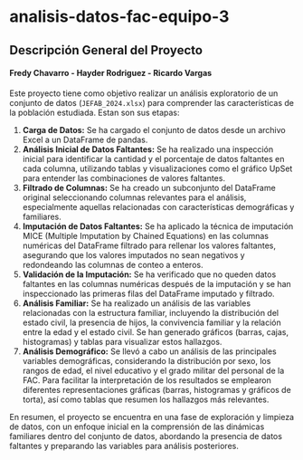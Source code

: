 # analisis-datos-fac-equipo-3

## Descripción General del Proyecto

#### Fredy Chavarro - Hayder Rodriguez - Ricardo Vargas

Este proyecto tiene como objetivo realizar un análisis exploratorio de un conjunto de datos (`JEFAB_2024.xlsx`) para comprender las características de la población estudiada. Estan son sus etapas:

1.  **Carga de Datos:** Se ha cargado el conjunto de datos desde un archivo Excel a un DataFrame de pandas.
2.  **Análisis Inicial de Datos Faltantes:** Se ha realizado una inspección inicial para identificar la cantidad y el porcentaje de datos faltantes en cada columna, utilizando tablas y visualizaciones como el gráfico UpSet para entender las combinaciones de valores faltantes.
3.  **Filtrado de Columnas:** Se ha creado un subconjunto del DataFrame original seleccionando columnas relevantes para el análisis, especialmente aquellas relacionadas con características demográficas y familiares.
4.  **Imputación de Datos Faltantes:** Se ha aplicado la técnica de imputación MICE (Multiple Imputation by Chained Equations) en las columnas numéricas del DataFrame filtrado para rellenar los valores faltantes, asegurando que los valores imputados no sean negativos y redondeando las columnas de conteo a enteros.
5.  **Validación de la Imputación:** Se ha verificado que no queden datos faltantes en las columnas numéricas después de la imputación y se han inspeccionado las primeras filas del DataFrame imputado y filtrado.
6.  **Análisis Familiar:** Se ha realizado un análisis de las variables relacionadas con la estructura familiar, incluyendo la distribución del estado civil, la presencia de hijos, la convivencia familiar y la relación entre la edad y el estado civil. Se han generado gráficos (barras, cajas, histogramas) y tablas para visualizar estos hallazgos.
7.  **Análisis Demográfico:** Se llevó a cabo un análisis de las principales variables demográficas, considerando la distribución por sexo, los rangos de edad, el nivel educativo y el grado militar del personal de la FAC. Para facilitar la interpretación de los resultados se emplearon diferentes representaciones gráficas (barras, histogramas y gráficos de torta), así como tablas que resumen los hallazgos más relevantes.

En resumen, el proyecto se encuentra en una fase de exploración y limpieza de datos, con un enfoque inicial en la comprensión de las dinámicas familiares dentro del conjunto de datos, abordando la presencia de datos faltantes y preparando las variables para análisis posteriores.
